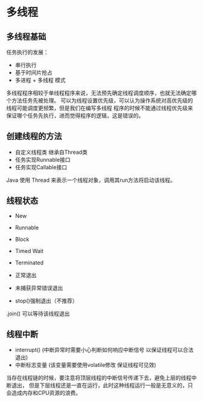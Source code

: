 # 多线程
## 多线程基础
任务执行的发展：
- 串行执行
- 基于时间片抢占
- 多进程 + 多线程 模式

多线程程序相较于单线程程序来说，无法预先确定线程调度顺序，也就无法确定哪个方法任务先被处理。
可以为线程设置优先级，可以认为操作系统对高优先级的线程可能调度更频繁，但是我们在编写多线程
程序的时候不能通过线程优先级来保证哪个任务先执行，进而觉得程序的逻辑，这是错误的。

## 创建线程的方法
- 自定义线程类 继承自Thread类
- 任务实现Runnable接口
- 任务实现Callable接口

Java 使用 Thread 来表示一个线程对象，调用其run方法将启动该线程。

## 线程状态
- New
- Runnable
- Block
- Timed Wait
- Terminated


- 正常退出
- 未捕获异常错误退出
- stop()强制退出（不推荐）

.join() 可以等待该线程退出

## 线程中断
- interrupt() (中断异常时需要小心判断如何响应中断信号 以保证线程可以合法退出)
- 中断标志变量 (该变量需要使用volatile修改 保证线程可见效)

当存在线程链的时候，要注意将顶层线程的中断信号传递下去，避免上层的线程中断退出，
但是下层线程还是一直在运行，此时这种线程运行一般是无意义的，只会造成内存和CPU资源的浪费。